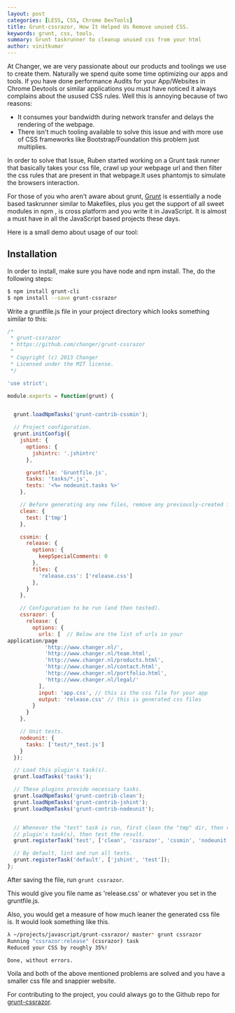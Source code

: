 ```yaml
---
layout: post
categories: [LESS, CSS, Chrome DevTools]
title: Grunt-cssrazor, How It Helped Us Remove unused CSS.
keywords: grunt, css, tools.
summary: Grunt taskrunner to cleanup unused css from your html
author: vinitkumar
---
```


At Changer, we are very passionate about our products and toolings we
use to create them.
Naturally we spend quite some time optimizing our apps
and tools. If you have done performance Audits for your App/Websites in Chrome
Devtools or similar applications you must have noticed it always
complains about the usused CSS rules.
Well this is annoying because of two reasons: 
- It consumes your bandwidth during network transfer and delays the
rendering of the webpage.
- There isn't much tooling available to solve this issue and with more use
of CSS frameworks like Bootstrap/Foundation this problem just
multiplies.

In order to solve that Issue, Ruben started working on a Grunt task
runner that basically takes your css file, crawl up your webpage url and
then filter the css rules that are present in that webpage.It uses
phantomjs to simulate the browsers interaction.

For those of you who aren't aware about grunt, [Grunt](http://gruntjs.com/) is essentially a node based
taskrunner similar to Makefiles, plus you get
the support of all sweet modules in npm , is cross platform and you write it in JavaScript.
It is almost a must have in all the JavaScript based projects these days.

Here is a small demo about usage of our tool:

## Installation

In order to install, make sure you have node and npm install. The, do
the following steps:

```bash
$ npm install grunt-cli
$ npm install --save grunt-cssrazor
```

Write a gruntfile.js file in your project directory which looks
something similar to this:

```js
/*
 * grunt-cssrazor
 * https://github.com/changer/grunt-cssrazor
 *
 * Copyright (c) 2013 Changer
 * Licensed under the MIT license.
 */

'use strict';

module.exports = function(grunt) {


  grunt.loadNpmTasks('grunt-contrib-cssmin');

  // Project configuration.
  grunt.initConfig({
    jshint: {
      options: {
        jshintrc: '.jshintrc'
      },

      gruntfile: 'Gruntfile.js',
      tasks: 'tasks/*.js',
      tests: '<%= nodeunit.tasks %>'
    },

    // Before generating any new files, remove any previously-created files.
    clean: {
      test: ['tmp']
    },

    cssmin: {
      release: {
        options: {
          keepSpecialComments: 0
        },
        files: {
          'release.css': ['release.css']
        },
      }
    },

    // Configuration to be run (and then tested).
    cssrazor: {
      release: {
        options: {
          urls: [  // Below are the list of urls in your
application/page
            'http://www.changer.nl/',
            'http://www.changer.nl/team.html',
            'http://www.changer.nl/products.html',
            'http://www.changer.nl/contact.html',
            'http://www.changer.nl/portfolio.html',
            'http://www.changer.nl/legal/'
          ],
          input: 'app.css', // this is the css file for your app
          output: 'release.css' // this is generated css files
        }
      }
    },

    // Unit tests.
    nodeunit: {
      tasks: ['test/*_test.js']
    }
  });

  // Load this plugin's task(s).
  grunt.loadTasks('tasks');

  // These plugins provide necessary tasks.
  grunt.loadNpmTasks('grunt-contrib-clean');
  grunt.loadNpmTasks('grunt-contrib-jshint');
  grunt.loadNpmTasks('grunt-contrib-nodeunit');


  // Whenever the "test" task is run, first clean the "tmp" dir, then run this
  // plugin's task(s), then test the result.
  grunt.registerTask('test', ['clean', 'cssrazor', 'cssmin', 'nodeunit']);

  // By default, lint and run all tests.
  grunt.registerTask('default', ['jshint', 'test']);
};
```
After saving the file, run `grunt cssrazor`.

This would give you file name as 'release.css' or whatever you set in
the gruntfile.js.

Also, you would get a measure of how much leaner the generated css
file is. It would look something like this.

```bash
λ ~/projects/javascript/grunt-cssrazor/ master* grunt cssrazor
Running "cssrazor:release" (cssrazor) task
Reduced your CSS by roughly 35%!

Done, without errors.
```
 
Voila and both of the above mentioned problems are solved and you have a
smaller css file and snappier website.

For contributing to the project, you could always go to the Github repo
for [grunt-cssrazor](https://github.com/changer/grunt-cssrazor).
